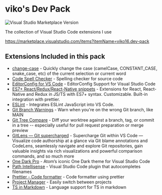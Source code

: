 # viko's Dev Pack

![Visual Studio Marketplace Version](https://img.shields.io/visual-studio-marketplace/v/viko16.dev-pack)

The collection of Visual Studio Code extensions I use

https://marketplace.visualstudio.com/items?itemName=viko16.dev-pack

## Extensions Included in this pack

- [change-case](https://marketplace.visualstudio.com/items?itemName=change-case) - Quickly change the case (camelCase, CONSTANT_CASE, snake_case, etc) of the current selection or current word
- [Code Spell Checker](https://marketplace.visualstudio.com/items?itemName=code-spell-checker) - Spelling checker for source code
- [EditorConfig for VS Code](https://marketplace.visualstudio.com/items?itemName=EditorConfig) - EditorConfig Support for Visual Studio Code
- [ES7+ React/Redux/React-Native snippets](https://marketplace.visualstudio.com/items?itemName=es7-react-js-snippets) - Extensions for React, React-Native and Redux in JS/TS with ES7+ syntax. Customizable. Built-in integration with prettier.
- [ESLint](https://marketplace.visualstudio.com/items?itemName=vscode-eslint) - Integrates ESLint JavaScript into VS Code.
- [Git Branch Warnings](https://marketplace.visualstudio.com/items?itemName=branch-warnings) - Warn when you're on the wrong Git branch, like MAIN
- [Git Tree Compare](https://marketplace.visualstudio.com/items?itemName=git-tree-compare) - Diff your worktree against a branch, tag, or commit in a tree -- especially useful for pull request preparation or merge preview
- [GitLens — Git supercharged](https://marketplace.visualstudio.com/items?itemName=gitlens) - Supercharge Git within VS Code — Visualize code authorship at a glance via Git blame annotations and CodeLens, seamlessly navigate and explore Git repositories, gain valuable insights via rich visualizations and powerful comparison commands, and so much more
- [One Dark Pro](https://marketplace.visualstudio.com/items?itemName=Material-theme) - Atom‘s iconic One Dark theme for Visual Studio Code
- [Path Intellisense](https://marketplace.visualstudio.com/items?itemName=path-intellisense) - Visual Studio Code plugin that autocompletes filenames
- [Prettier - Code formatter](https://marketplace.visualstudio.com/items?itemName=prettier-vscode) - Code formatter using prettier
- [Project Manager](https://marketplace.visualstudio.com/items?itemName=project-manager) - Easily switch between projects
- [TS in Markdown](https://marketplace.visualstudio.com/items?itemName=ts-in-markdown) - Language support for TS in markdown
